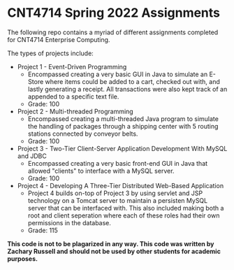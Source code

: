 # CNT4714 Spring 2022 Assignments

The following repo contains a myriad of different assignments completed for CNT4714 Enterprise Computing.

The types of projects include:
- Project 1 - Event-Driven Programming
  * Encompassed creating a very basic GUI in Java to simulate an E-Store where items could be added to a cart, checked out with, and lastly generating a receipt. All transactions were also kept track of an appended to a specific text file.
  * Grade: 100
- Project 2 - Multi-threaded Programming
  * Encompassed creating a multi-threaded Java program to simulate the handling of packages through a shipping center with 5 routing stations connected by conveyor belts.
  * Grade: 100
- Project 3 - Two-Tier Client-Server Application Development With MySQL and JDBC
  * Encompassed creating a very basic front-end GUI in Java that allowed "clients" to interface with a MySQL server.
  * Grade: 100
- Project 4 - Developing A Three-Tier Distributed Web-Based Application
  * Project 4 builds on-top of Project 3 by using servlet and JSP technology on a Tomcat server to maintain a persisten MySQL server that can be interfaced with. This also included making both a root and client seperation where each of these roles had their own permissions in the database.
  * Grade: 115

**This code is not to be plagarized in any way. This code was written by Zachary Russell and should not be used by other students for academic purposes.**
